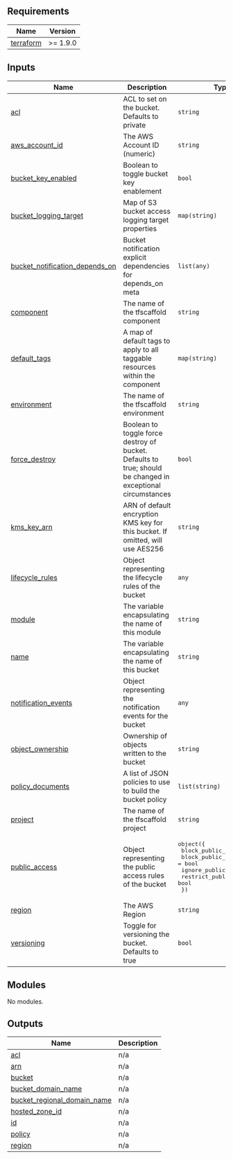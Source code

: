 <!-- BEGIN_TF_DOCS -->
<!-- markdownlint-disable -->
<!-- vale off -->

## Requirements

| Name | Version |
|------|---------|
| <a name="requirement_terraform"></a> [terraform](#requirement\_terraform) | >= 1.9.0 |
## Inputs

| Name | Description | Type | Default | Required |
|------|-------------|------|---------|:--------:|
| <a name="input_acl"></a> [acl](#input\_acl) | ACL to set on the bucket. Defaults to private | `string` | `"private"` | no |
| <a name="input_aws_account_id"></a> [aws\_account\_id](#input\_aws\_account\_id) | The AWS Account ID (numeric) | `string` | n/a | yes |
| <a name="input_bucket_key_enabled"></a> [bucket\_key\_enabled](#input\_bucket\_key\_enabled) | Boolean to toggle bucket key enablement | `bool` | `true` | no |
| <a name="input_bucket_logging_target"></a> [bucket\_logging\_target](#input\_bucket\_logging\_target) | Map of S3 bucket access logging target properties | `map(string)` | `{}` | no |
| <a name="input_bucket_notification_depends_on"></a> [bucket\_notification\_depends\_on](#input\_bucket\_notification\_depends\_on) | Bucket notification explicit dependencies for depends\_on meta | `list(any)` | `[]` | no |
| <a name="input_component"></a> [component](#input\_component) | The name of the tfscaffold component | `string` | n/a | yes |
| <a name="input_default_tags"></a> [default\_tags](#input\_default\_tags) | A map of default tags to apply to all taggable resources within the component | `map(string)` | `{}` | no |
| <a name="input_environment"></a> [environment](#input\_environment) | The name of the tfscaffold environment | `string` | n/a | yes |
| <a name="input_force_destroy"></a> [force\_destroy](#input\_force\_destroy) | Boolean to toggle force destroy of bucket. Defaults to true; should be changed in exceptional circumstances | `bool` | `true` | no |
| <a name="input_kms_key_arn"></a> [kms\_key\_arn](#input\_kms\_key\_arn) | ARN of default encryption KMS key for this bucket. If omitted, will use AES256 | `string` | `null` | no |
| <a name="input_lifecycle_rules"></a> [lifecycle\_rules](#input\_lifecycle\_rules) | Object representing the lifecycle rules of the bucket | `any` | `[]` | no |
| <a name="input_module"></a> [module](#input\_module) | The variable encapsulating the name of this module | `string` | `"s3bucket"` | no |
| <a name="input_name"></a> [name](#input\_name) | The variable encapsulating the name of this bucket | `string` | n/a | yes |
| <a name="input_notification_events"></a> [notification\_events](#input\_notification\_events) | Object representing the notification events for the bucket | `any` | `{}` | no |
| <a name="input_object_ownership"></a> [object\_ownership](#input\_object\_ownership) | Ownership of objects written to the bucket | `string` | `"BucketOwnerEnforced"` | no |
| <a name="input_policy_documents"></a> [policy\_documents](#input\_policy\_documents) | A list of JSON policies to use to build the bucket policy | `list(string)` | `[]` | no |
| <a name="input_project"></a> [project](#input\_project) | The name of the tfscaffold project | `string` | n/a | yes |
| <a name="input_public_access"></a> [public\_access](#input\_public\_access) | Object representing the public access rules of the bucket | <pre>object({<br/>    block_public_acls       = bool<br/>    block_public_policy     = bool<br/>    ignore_public_acls      = bool<br/>    restrict_public_buckets = bool<br/>  })</pre> | <pre>{<br/>  "block_public_acls": true,<br/>  "block_public_policy": true,<br/>  "ignore_public_acls": true,<br/>  "restrict_public_buckets": true<br/>}</pre> | no |
| <a name="input_region"></a> [region](#input\_region) | The AWS Region | `string` | n/a | yes |
| <a name="input_versioning"></a> [versioning](#input\_versioning) | Toggle for versioning the bucket. Defaults to true | `bool` | `true` | no |
## Modules

No modules.
## Outputs

| Name | Description |
|------|-------------|
| <a name="output_acl"></a> [acl](#output\_acl) | n/a |
| <a name="output_arn"></a> [arn](#output\_arn) | n/a |
| <a name="output_bucket"></a> [bucket](#output\_bucket) | n/a |
| <a name="output_bucket_domain_name"></a> [bucket\_domain\_name](#output\_bucket\_domain\_name) | n/a |
| <a name="output_bucket_regional_domain_name"></a> [bucket\_regional\_domain\_name](#output\_bucket\_regional\_domain\_name) | n/a |
| <a name="output_hosted_zone_id"></a> [hosted\_zone\_id](#output\_hosted\_zone\_id) | n/a |
| <a name="output_id"></a> [id](#output\_id) | n/a |
| <a name="output_policy"></a> [policy](#output\_policy) | n/a |
| <a name="output_region"></a> [region](#output\_region) | n/a |
<!-- vale on -->
<!-- markdownlint-enable -->
<!-- END_TF_DOCS -->
